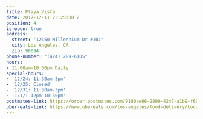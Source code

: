 ```yaml
---
title: Playa Vista
date: 2017-12-11 23:25:00 Z
position: 4
is-open: true
address:
  street: '12150 Millennium Dr #101'
  city: Los Angeles, CA
  zip: 90094
phone-number: "(424) 289-6105"
hours:
- 11:00am-10:00pm Daily
special-hours:
- '12/24: 11:30am-3pm'
- '12/25: Closed'
- '12/31: 11:30am-3pm'
- '1/1/: 12pm-10:30pm'
postmates-link: https://order.postmates.com/9180ae06-2890-4247-a1b9-f69daa1ee202
uber-eats-link: https://www.ubereats.com/los-angeles/food-delivery/tocaya-organica-playa-vista/N0uc-ASFSoG9mxABiQT9vg/
---
```


